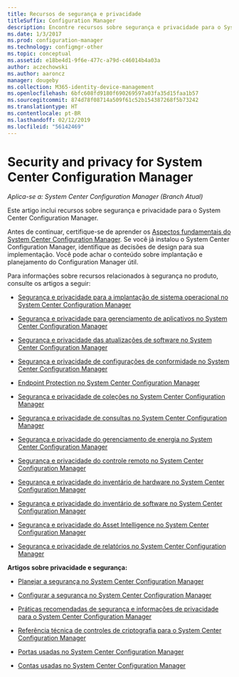 ```yaml
---
title: Recursos de segurança e privacidade
titleSuffix: Configuration Manager
description: Encontre recursos sobre segurança e privacidade para o System Center Configuration Manager.
ms.date: 1/3/2017
ms.prod: configuration-manager
ms.technology: configmgr-other
ms.topic: conceptual
ms.assetid: e18be4d1-9f6e-477c-a79d-c46014b4a03a
author: aczechowski
ms.author: aaroncz
manager: dougeby
ms.collection: M365-identity-device-management
ms.openlocfilehash: 6bfc608fd9180f690269597a03fa35d15faa1b57
ms.sourcegitcommit: 874d78f08714a509f61c52b154387268f5b73242
ms.translationtype: HT
ms.contentlocale: pt-BR
ms.lasthandoff: 02/12/2019
ms.locfileid: "56142469"
---
```

# <a name="security-and-privacy-for-system-center-configuration-manager"></a>Security and privacy for System Center Configuration Manager

*Aplica-se a: System Center Configuration Manager (Branch Atual)*

Este artigo inclui recursos sobre segurança e privacidade para o System Center Configuration Manager.  

 Antes de continuar, certifique-se de aprender os [Aspectos fundamentais do System Center Configuration Manager](../../../core/understand/fundamentals.md). Se você já instalou o System Center Configuration Manager, identifique as decisões de design para sua implementação. Você pode achar o conteúdo sobre implantação e planejamento do Configuration Manager útil.  

 Para informações sobre recursos relacionados à segurança no produto, consulte os artigos a seguir:  

-   [Segurança e privacidade para a implantação de sistema operacional no System Center Configuration Manager](../../../osd/plan-design/security-and-privacy-for-operating-system-deployment.md)  

-   [Segurança e privacidade para gerenciamento de aplicativos no System Center Configuration Manager](../../../apps/plan-design/security-and-privacy-for-application-management.md)  

-   [Segurança e privacidade das atualizações de software no System Center Configuration Manager](../../../sum/plan-design/security-and-privacy-for-software-updates.md)  

-   [Segurança e privacidade de configurações de conformidade no System Center Configuration Manager](../../../compliance/plan-design/security-and-privacy-for-compliance-settings.md)  

-   [Endpoint Protection no System Center Configuration Manager](../../../protect/deploy-use/endpoint-protection.md)  

-   [Segurança e privacidade de coleções no System Center Configuration Manager](../../../core/clients/manage/collections/security-and-privacy-for-collections.md)  

-   [Segurança e privacidade de consultas no System Center Configuration Manager](../../../core/servers/manage/security-and-privacy-for-queries.md)  

-   [Segurança e privacidade do gerenciamento de energia no System Center Configuration Manager](../../../core/clients/manage/power/security-and-privacy-for-power-management.md)  

-   [Segurança e privacidade do controle remoto no System Center Configuration Manager](../../../core/clients/manage/remote-control/security-and-privacy-for-remote-control.md)  

-   [Segurança e privacidade do inventário de hardware no System Center Configuration Manager](../../../core/clients/manage/inventory/security-and-privacy-for-hardware-inventory.md)  

-   [Segurança e privacidade do inventário de software no System Center Configuration Manager](../../../core/clients/manage/inventory/security-and-privacy-for-software-inventory.md)  

-   [Segurança e privacidade do Asset Intelligence no System Center Configuration Manager](../../../core/clients/manage/asset-intelligence/security-and-privacy-for-asset-intelligence.md)  

-   [Segurança e privacidade de relatórios no System Center Configuration Manager](../../../core/servers/manage/security-and-privacy-for-reporting.md)  



 **Artigos sobre privacidade e segurança:**  

-   [Planejar a segurança no System Center Configuration Manager](../../../core/plan-design/security/plan-for-security.md)  

-   [Configurar a segurança no System Center Configuration Manager](../../../core/plan-design/security/configure-security.md)  


-   [Práticas recomendadas de segurança e informações de privacidade para o System Center Configuration Manager](../../../core/plan-design/security/security-best-practices-and-privacy-information.md)  

-   [Referência técnica de controles de criptografia para o System Center Configuration Manager](../../../protect/deploy-use/cryptographic-controls-technical-reference.md)  

-   [Portas usadas no System Center Configuration Manager](../../../core/plan-design/hierarchy/ports.md)  

-   [Contas usadas no System Center Configuration Manager](../../../core/plan-design/hierarchy/accounts.md)  

